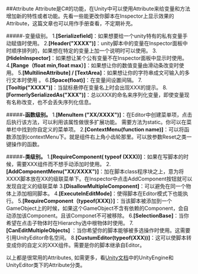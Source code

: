 ##Attribute
Attribute是C#的功能，在Unity中可以使用Attribute来给变量和方法增加新的特性或者功能。先看一些能更改你脚本在Inspector上显示效果的Attribute，这篇文章也可以用作手册查看，不定期补充。

#####-变量级别。
1.**[Serializefield]**：如果想要给一个unity特有的私有变量手动赋值时使用。
2.**[Header("XXXX")]**：unity脚本中的变量在Inspector面板中时顺序排列的，如果想在特定的变量上加一个说明时可以使用。
3.**[HideInInspector]**：如果想让某个公有变量不在Inspector面板中显示时使用。
4.**[Range（float min,float max）]**：如果想让你的数值变量由滑动条改变时使用。
5.**[MultilineAttribute] / [TextArea]**：如果想让你的字符串成文可输入的多行文本时使用 。
6.**[Space(float)]**：在变量间设置间隔。
7.**[Tooltip("XXXX")]**：当鼠标悬停在变量名上时会出现XXX的提示。
8.**[FormerlySerializedAs("XXX")]**：总以XXX的命名来序列化变量，即使变量现有名称改变，也不会丢失序列化信息。

#####**-函数级别。**
   1.**[MenuItem ("XX/XXXX")]**：在Editor中创建菜单项，点击后执行该方法，可以利用该属性做很多扩展功能。 需要方法为static。你可以在菜单栏中找到你自定义的菜单项。
    2.**[ContextMenu(function name)]**：可以将函数添加到contextMenu下。就是组件右上角小齿轮那里。可以放参数Reset之类一键操作的函数。

#####**-类级别。**
   1.**[RequireComponent( typeof (XXX))]**：如果在写脚本的时候，需要XXX组件而不想手动添加时使用。
    2.**[AddComponentMenu("XX/XXXX")]**：加在脚本class程序块之上，意为将XXXX脚本放在XX的级联菜单下。在Inspector中点击AddComponent按钮就可以发现自定义的级联菜单
    3.**[DisallowMultipleComponent]**：可以避免在同一个物体上添加相同脚本。
    4.**[ExecuteInEditMode]**：使得脚本在Editor模式下也能执行。
    5.**[RequireComponent（typeof(XXX)）]**：当该脚本被添加到一个GameObject上的时候，如果这个GameObject不含有依赖的Component，会自动添加该Component。且该Componet不可被移除。
    6.**[SelectionBase]**：当你希望在点击子物体时在Hierarchy选中根物体时使用。
    7.**[CanEditMultipleObjects]** ：当你希望你的脚本能够被多选操作时使用。这需要引用UnityEditor命名空间。
    8.**[CustumEditor(typeof(XXX))]**：这可以使脚本转变成你的自定义的XXX组件。需要是你的脚本继承自Editor。
    
以上都是很常用的Attributes, 如需更多，看[Unity文档](https://docs.unity3d.com/ScriptReference/index.html)中的UnityEngine和UnityEditor类下的Attribute分类。